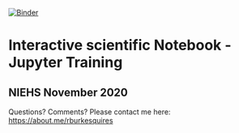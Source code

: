 [![Binder](https://mybinder.org/badge_logo.svg)](https://mybinder.org/v2/gh/burkesquires/jupyter_training_2020/lab)


# Interactive scientific Notebook - Jupyter Training

## NIEHS November 2020

Questions? Comments? Please contact me here: https://about.me/rburkesquires 
